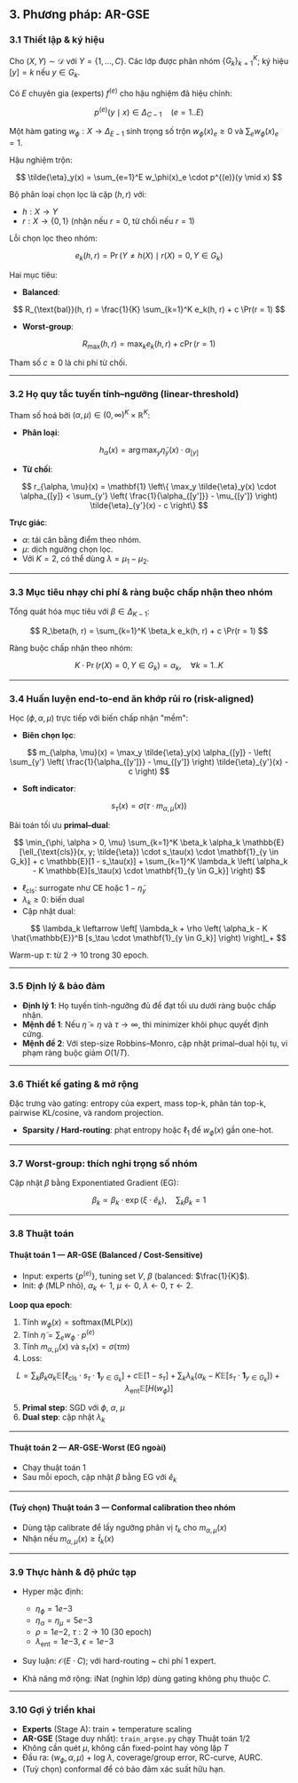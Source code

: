 ## 3. Phương pháp: AR-GSE

### 3.1 Thiết lập & ký hiệu

Cho $(X, Y) \sim \mathcal{D}$ với $Y = \{1, \dots, C\}$. Các lớp được phân nhóm $\{G_k\}_{k=1}^K$; ký hiệu $[y] = k$ nếu $y \in G_k$.

Có $E$ chuyên gia (experts) $f^{(e)}$ cho hậu nghiệm đã hiệu chỉnh:

$$
p^{(e)}(y \mid x) \in \Delta_{C-1} \quad (e = 1..E)
$$

Một hàm gating $w_\phi : X \to \Delta_{E-1}$ sinh trọng số trộn $w_\phi(x)_e \geq 0$ và $\sum_e w_\phi(x)_e = 1$.

Hậu nghiệm trộn:

$$
\tilde{\eta}_y(x) = \sum_{e=1}^E w_\phi(x)_e \cdot p^{(e)}(y \mid x)
$$

Bộ phân loại chọn lọc là cặp $(h, r)$ với:

- $h: X \to Y$
- $r: X \to \{0, 1\}$ (nhận nếu $r=0$, từ chối nếu $r=1$)

Lỗi chọn lọc theo nhóm:

$$
e_k(h, r) = \Pr(Y \neq h(X) \mid r(X) = 0, Y \in G_k)
$$

Hai mục tiêu:

- **Balanced**:

$$
R_{\text{bal}}(h, r) = \frac{1}{K} \sum_{k=1}^K e_k(h, r) + c \Pr(r = 1)
$$

- **Worst-group**:

$$
R_{\max}(h, r) = \max_k e_k(h, r) + c \Pr(r = 1)
$$

Tham số $c \geq 0$ là chi phí từ chối.

---

### 3.2 Họ quy tắc tuyến tính–ngưỡng (linear-threshold)

Tham số hoá bởi $(\alpha, \mu) \in (0, \infty)^K \times \mathbb{R}^K$:

- **Phân loại**:

$$
h_\alpha(x) = \arg\max_y \tilde{\eta}_y(x) \cdot \alpha_{[y]}
$$

- **Từ chối**:

$$
r_{\alpha, \mu}(x) = \mathbf{1} \left\{
\max_y \tilde{\eta}_y(x) \cdot \alpha_{[y]} < \sum_{y'} \left( \frac{1}{\alpha_{[y']}} - \mu_{[y']} \right) \tilde{\eta}_{y'}(x) - c
\right\}
$$

**Trực giác**:

- $\alpha$: tái cân bằng điểm theo nhóm.
- $\mu$: dịch ngưỡng chọn lọc.
- Với $K = 2$, có thể dùng $\lambda = \mu_1 - \mu_2$.

---

### 3.3 Mục tiêu nhạy chi phí & ràng buộc chấp nhận theo nhóm

Tổng quát hóa mục tiêu với $\beta \in \Delta_{K-1}$:

$$
R_\beta(h, r) = \sum_{k=1}^K \beta_k e_k(h, r) + c \Pr(r = 1)
$$

Ràng buộc chấp nhận theo nhóm:

$$
K \cdot \Pr(r(X) = 0, Y \in G_k) = \alpha_k, \quad \forall k = 1..K
$$

---

### 3.4 Huấn luyện end-to-end ăn khớp rủi ro (risk-aligned)

Học $(\phi, \alpha, \mu)$ trực tiếp với biến chấp nhận "mềm":

- **Biên chọn lọc**:

$$
m_{\alpha, \mu}(x) = \max_y \tilde{\eta}_y(x) \alpha_{[y]} - \left( \sum_{y'} \left( \frac{1}{\alpha_{[y']}} - \mu_{[y']} \right) \tilde{\eta}_{y'}(x) - c \right)
$$

- **Soft indicator**:

$$
s_\tau(x) = \sigma(\tau \cdot m_{\alpha, \mu}(x))
$$

Bài toán tối ưu **primal–dual**:

$$
\min_{\phi, \alpha > 0, \mu} \sum_{k=1}^K \beta_k \alpha_k \mathbb{E}[\ell_{\text{cls}}(x, y; \tilde{\eta}) \cdot s_\tau(x) \cdot \mathbf{1}_{y \in G_k}] + c \mathbb{E}[1 - s_\tau(x)] + \sum_{k=1}^K \lambda_k \left( \alpha_k - K \mathbb{E}[s_\tau(x) \cdot \mathbf{1}_{y \in G_k}] \right)
$$

- $\ell_{\text{cls}}$: surrogate như CE hoặc $1 - \tilde{\eta}_y$
- $\lambda_k \geq 0$: biến dual
- Cập nhật dual:

$$
\lambda_k \leftarrow \left[ \lambda_k + \rho \left( \alpha_k - K \hat{\mathbb{E}}^B [s_\tau \cdot \mathbf{1}_{y \in G_k}] \right) \right]_+
$$

Warm-up $\tau$: từ 2 → 10 trong 30 epoch.

---

### 3.5 Định lý & bảo đảm

- **Định lý 1**: Họ tuyến tính-ngưỡng đủ để đạt tối ưu dưới ràng buộc chấp nhận.
- **Mệnh đề 1**: Nếu $\tilde{\eta} = \eta$ và $\tau \to \infty$, thì minimizer khôi phục quyết định cứng.
- **Mệnh đề 2**: Với step-size Robbins–Monro, cập nhật primal–dual hội tụ, vi phạm ràng buộc giảm $O(1/T)$.

---

### 3.6 Thiết kế gating & mở rộng

Đặc trưng vào gating: entropy của expert, mass top-k, phân tán top-k, pairwise KL/cosine, và random projection.

- **Sparsity / Hard-routing**: phạt entropy hoặc $\ell_1$ để $w_\phi(x)$ gần one-hot.

---

### 3.7 Worst-group: thích nghi trọng số nhóm

Cập nhật $\beta$ bằng Exponentiated Gradient (EG):

$$
\beta_k \propto \beta_k \cdot \exp(\xi \cdot \hat{e}_k), \quad \sum_k \beta_k = 1
$$

---

### 3.8 Thuật toán

#### Thuật toán 1 — AR-GSE (Balanced / Cost-Sensitive)

- Input: experts $\{p^{(e)}\}$, tuning set $V$, $\beta$ (balanced: $\frac{1}{K}$).
- Init: $\phi$ (MLP nhỏ), $\alpha_k \leftarrow 1$, $\mu \leftarrow 0$, $\lambda \leftarrow 0$, $\tau \leftarrow 2$.

**Loop qua epoch**:

1. Tính $w_\phi(x) = \text{softmax}(\text{MLP}(x))$
2. Tính $\tilde{\eta} = \sum_e w_\phi \cdot p^{(e)}$
3. Tính $m_{\alpha, \mu}(x)$ và $s_\tau(x) = \sigma(\tau m)$
4. Loss:

$$
L = \sum_k \beta_k \alpha_k \mathbb{E}[\ell_{\text{cls}} \cdot s_\tau \cdot \mathbf{1}_{y \in G_k}] + c \mathbb{E}[1 - s_\tau] + \sum_k \lambda_k \left( \alpha_k - K \mathbb{E}[s_\tau \cdot \mathbf{1}_{y \in G_k}] \right) + \lambda_{\text{ent}} \mathbb{E}[H(w_\phi)]
$$

5. **Primal step**: SGD với $\phi$, $\alpha$, $\mu$
6. **Dual step**: cập nhật $\lambda_k$

---

#### Thuật toán 2 — AR-GSE-Worst (EG ngoài)

- Chạy thuật toán 1
- Sau mỗi epoch, cập nhật $\beta$ bằng EG với $\hat{e}_k$

---

#### (Tuỳ chọn) Thuật toán 3 — Conformal calibration theo nhóm

- Dùng tập calibrate để lấy ngưỡng phân vị $t_k$ cho $m_{\alpha, \mu}(x)$
- Nhận nếu $m_{\alpha, \mu}(x) \geq \hat{t}_k(x)$

---

### 3.9 Thực hành & độ phức tạp

- Hyper mặc định:
  - $\eta_\phi = 1e{-3}$
  - $\eta_\alpha = \eta_\mu = 5e{-3}$
  - $\rho = 1e{-2}$, $\tau: 2 \to 10$ (30 epoch)
  - $\lambda_{\text{ent}} = 1e{-3}$, $\epsilon = 1e{-3}$

- Suy luận: $\mathcal{O}(E \cdot C)$; với hard-routing ~ chi phí 1 expert.

- Khả năng mở rộng: iNat (nghìn lớp) dùng gating không phụ thuộc $C$.

---

### 3.10 Gợi ý triển khai

- **Experts** (Stage A): train + temperature scaling
- **AR-GSE** (Stage duy nhất): `train_argse.py` chạy Thuật toán 1/2
- Không cần quét $\mu$, không cần fixed-point hay vòng lặp $T$
- Đầu ra: $(w_\phi, \alpha, \mu)$ + log $\lambda$, coverage/group error, RC-curve, AURC.
- (Tuỳ chọn) conformal để có bảo đảm xác suất hữu hạn.
